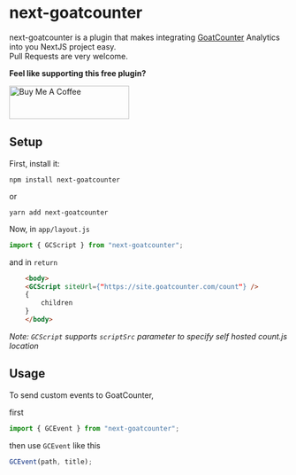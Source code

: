 # next-goatcounter

next-goatcounter is a plugin that makes integrating [GoatCounter](https://goatcounter.com) Analytics into you NextJS project easy.  
Pull Requests are very welcome.

**Feel like supporting this free plugin?**

<a href="https://www.buymeacoffee.com/HAliPunjabi" target="_blank"><img src="https://cdn.buymeacoffee.com/buttons/v2/default-yellow.png" alt="Buy Me A Coffee" style="height: 60px !important;width: 217px !important;" ></a>


## Setup

First, install it:

```
npm install next-goatcounter
```
or  
```
yarn add next-goatcounter
```

Now, in `app/layout.js`

```js
import { GCScript } from "next-goatcounter";
```
and in `return`

```html
    <body>
    <GCScript siteUrl={"https://site.goatcounter.com/count"} />
    {
        children
    }
    </body>
```
_Note: `GCScript` supports `scriptSrc` parameter to specify self hosted count.js location_

## Usage
To send custom events to GoatCounter,

first
```js
import { GCEvent } from "next-goatcounter";
```
then use `GCEvent` like this
```js
GCEvent(path, title);
```
